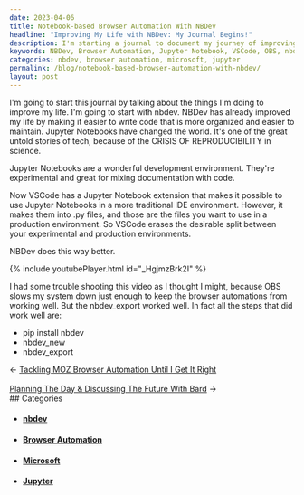 ```yaml
---
date: 2023-04-06
title: Notebook-based Browser Automation With NBDev
headline: "Improving My Life with NBDev: My Journal Begins!"
description: I'm starting a journal to document my journey of improving my life with NBDev. NBDev makes writing code easier and more organized, and it's a great improvement over VSCode's Jupyter Notebook extension. I had some trouble shooting a video with OBS, but the nbdev_export worked well. Follow my journey as I document my successes and learn from my mistakes!
keywords: NBDev, Browser Automation, Jupyter Notebook, VSCode, OBS, nbdev_export, Life Improvement, Experimental Environment, Production Environment
categories: nbdev, browser automation, microsoft, jupyter
permalink: /blog/notebook-based-browser-automation-with-nbdev/
layout: post
---
```



I'm going to start this journal by talking about the things I'm doing to
improve my life. I'm going to start with nbdev. NBDev has already improved my
life by making it easier to write code that is more organized and easier to
maintain. Jupyter Notebooks have changed the world. It's one of the great
untold stories of tech, because of the CRISIS OF REPRODUCIBILITY in science.

Jupyter Notebooks are a wonderful development environment. They're experimental
and great for mixing documentation with code.

Now VSCode has a Jupyter Notebook extension that makes it possible to use
Jupyter Notebooks in a more traditional IDE environment. However, it makes them
into .py files, and those are the files you want to use in a production
environment. So VSCode erases the desirable split between your experimental and
production environments.

NBDev does this way better.

{% include youtubePlayer.html id="_HgjmzBrk2I" %}

I had some trouble shooting this video as I thought I might, because OBS slows
my system down just enough to keep the browser automations from working well.
But the nbdev_export worked well. In fact all the steps that did work well are:

- pip install nbdev
- nbdev_new
- nbdev_export


<div class="arrow-links"><div class="post-nav-prev"><span class="arrow">&larr;&nbsp;</span><a href="/blog/tackling-moz-browser-automation-until-i-get-it-right/">Tackling MOZ Browser Automation Until I Get It Right</a></div> &nbsp; <div class="post-nav-next"><a href="/blog/planning-the-day-discussing-the-future-with-bard/">Planning The Day & Discussing The Future With Bard</a><span class="arrow">&nbsp;&rarr;</span></div></div>
## Categories

<ul>
<li><h4><a href='/nbdev/'>nbdev</a></h4></li>
<li><h4><a href='/browser-automation/'>Browser Automation</a></h4></li>
<li><h4><a href='/microsoft/'>Microsoft</a></h4></li>
<li><h4><a href='/jupyter/'>Jupyter</a></h4></li></ul>